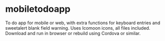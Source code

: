 # mobiletodoapp
To do app for mobile or web, with extra functions for keyboard entries and sweetalert blank field warning.
Uses Icomoon icons, all files included.
Download and run in browser or rebuild using Cordova or similar.